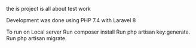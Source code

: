  <p>the is project is all about test work</p>
 <p>Development was done using PHP 7.4 with Laravel 8</p>
 
To run on Local server 
 Run composer install 
Run php artisan key:generate.
Run php artisan migrate.
